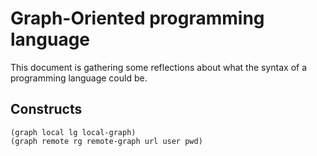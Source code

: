 # Graph-Oriented programming language

This document is gathering some reflections about what the syntax of a programming language could be.

## Constructs

```
(graph local lg local-graph)
(graph remote rg remote-graph url user pwd)

```




